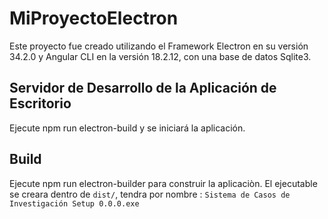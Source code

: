 # MiProyectoElectron

Este proyecto fue creado utilizando el Framework Electron en su versión 34.2.0 y Angular CLI en la versión 18.2.12, con una base de datos Sqlite3.

## Servidor de Desarrollo de la Aplicación de Escritorio

Ejecute npm run electron-build y se iniciará la aplicación.

## Build

Ejecute npm run electron-builder para construir la aplicaciòn. El ejecutable se creara dentro de  `dist/`, tendra por nombre : `Sistema de Casos de Investigación Setup 0.0.0.exe`

